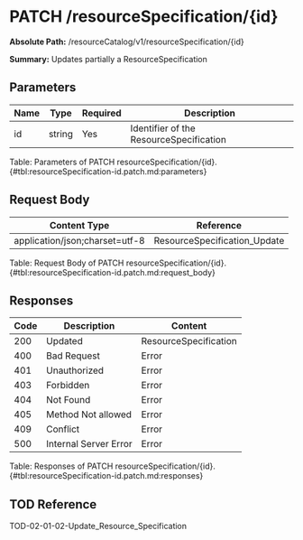 <!--
    ATTENTION: This file was generated via gradle!
               Do NOT manually edit this file! Any such changes will be overwritten!
-->

# PATCH /resourceSpecification/{id}

**Absolute Path:** /resourceCatalog/v1/resourceSpecification/{id}

**Summary:** Updates partially a ResourceSpecification

## Parameters

| Name | Type | Required | Description |
|------|------|----------|-------------|
| id | string | Yes | Identifier of the ResourceSpecification |

Table: Parameters of PATCH resourceSpecification/{id}. {#tbl:resourceSpecification-id.patch.md:parameters}

## Request Body

| Content Type | Reference |
|--------------|-----------|
| application/json;charset=utf-8 | ResourceSpecification_Update |

Table: Request Body of PATCH resourceSpecification/{id}. {#tbl:resourceSpecification-id.patch.md:request_body}

## Responses

| Code | Description | Content |
|------|-------------|---------|
| 200 | Updated | ResourceSpecification |
| 400 | Bad Request | Error |
| 401 | Unauthorized | Error |
| 403 | Forbidden | Error |
| 404 | Not Found | Error |
| 405 | Method Not allowed | Error |
| 409 | Conflict | Error |
| 500 | Internal Server Error | Error |

Table: Responses of PATCH resourceSpecification/{id}. {#tbl:resourceSpecification-id.patch.md:responses}

## TOD Reference

TOD-02-01-02-Update_Resource_Specification
